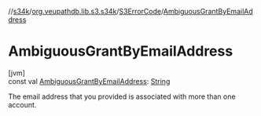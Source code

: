 //[s34k](../../../index.md)/[org.veupathdb.lib.s3.s34k](../index.md)/[S3ErrorCode](index.md)/[AmbiguousGrantByEmailAddress](-ambiguous-grant-by-email-address.md)

# AmbiguousGrantByEmailAddress

[jvm]\
const val [AmbiguousGrantByEmailAddress](-ambiguous-grant-by-email-address.md): [String](https://kotlinlang.org/api/latest/jvm/stdlib/kotlin/-string/index.html)

The email address that you provided is associated with more than one account.
